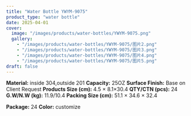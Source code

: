 ```yaml
---
title: "Water Bottle YWYM-9075"
product_type: "water bottle"
date: 2025-04-01
cover:
  image: "/images/products/water-bottles/YWYM-9075.png"
  gallery:
    - "/images/products/water-bottles/YWYM-9075/图片2.png"
    - "/images/products/water-bottles/YWYM-9075/图片3.png"
    - "/images/products/water-bottles/YWYM-9075/图片4.png"
    - "/images/products/water-bottles/YWYM-9075/图片5.png"
draft: false
---
```

**Material:** inside 304,outside 201
**Capacity:** 25OZ
**Surface Finish:** Base on Client Request
**Products Size (cm):** 4.5 × 8.1×30.4
**QTY/CTN (pcs):** 24
**G.W/N.W (kg):** 11.9/10.4
**Packing Size (cm):** 51.1 × 34.6 × 32.4

**Package:** 24
**Color:** customize